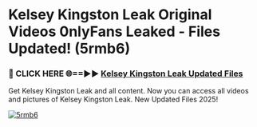 # Kelsey Kingston Leak Original Videos 0nlyFans Leaked - Files Updated! (5rmb6)

<h3>🔴 CLICK HERE 🌐==►► <a href="https://tinyurl.com/ms9xzufz" rel="nofollow">Kelsey Kingston Leak Updated Files</a></h3>

Get Kelsey Kingston Leak and all content. Now you can access all videos and pictures of Kelsey Kingston Leak. New Updated Files 2025!

[![5rmb6](https://i.imgur.com/PQ7UWWw.gif)](https://tinyurl.com/ms9xzufz)
